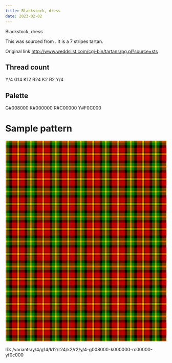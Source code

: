 ```yaml
---
title: Blackstock, dress
date: 2023-02-02
---
```

Blackstock, dress

This was sourced from <no value>.  It is a 7 stripes tartan.

Original link http://www.weddslist.com/cgi-bin/tartans/pg.pl?source=sts

## Thread count
Y/4 G14 K12 R24 K2 R2 Y/4

## Palette
G#008000 K#000000 R#C00000 Y#F0C000

# Sample pattern

![Tartan detail](tartan.png "Y/4 G14 K12 R24 K2 R2 Y/4 tartan")

ID: /variants/y/4/g14/k12/r24/k2/r2/y/4-g008000-k000000-rc00000-yf0c000